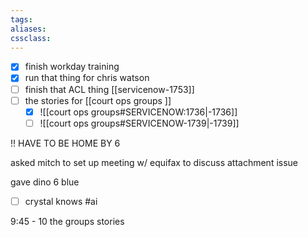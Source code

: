 ```yaml
---
tags:
aliases:
cssclass:
---
```


- [x] finish workday training 
- [x] run that thing for chris watson 
- [ ] finish that ACL thing [[servicenow-1753]]
- [ ] the stories for [[court ops groups ]]
	- [x] ![[court ops groups#SERVICENOW:1736|-1736]]
	- [ ] ![[court ops groups#SERVICENOW-1739|-1739]]

!! HAVE TO BE HOME BY 6

asked mitch to set up meeting w/ equifax to discuss attachment issue 

gave dino 6 blue

- [ ] crystal knows #ai 

9:45 - 10 the groups stories 
